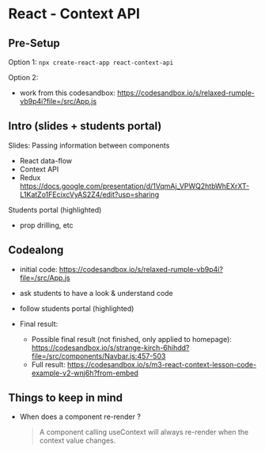 

# React - Context API



<!-- status: draft -->



## Pre-Setup

Option 1:
`npx create-react-app react-context-api`

Option 2:
- work from this codesandbox:
  https://codesandbox.io/s/relaxed-rumple-vb9p4i?file=/src/App.js



## Intro (slides + students portal)

Slides: Passing information between components
- React data-flow
- Context API
- Redux
https://docs.google.com/presentation/d/1VqmAj_VPWQ2htbWhEXrXT-L1KatZo1FEcixcVyAS2Z4/edit?usp=sharing


Students portal (highlighted)
- prop drilling, etc


## Codealong


- initial code: https://codesandbox.io/s/relaxed-rumple-vb9p4i?file=/src/App.js
  <!-- @Luis: remember to fork !! -->

- ask students to have a look & understand code

- follow students portal (highlighted)


- Final result:
  - Possible final result (not finished, only applied to homepage):
    https://codesandbox.io/s/strange-kirch-6hihdd?file=/src/components/Navbar.js:457-503
  - Full result:
    https://codesandbox.io/s/m3-react-context-lesson-code-example-v2-wnj6h?from-embed


## Things to keep in mind

- When does a component re-render ?

  > A component calling useContext will always re-render when the context value changes.

